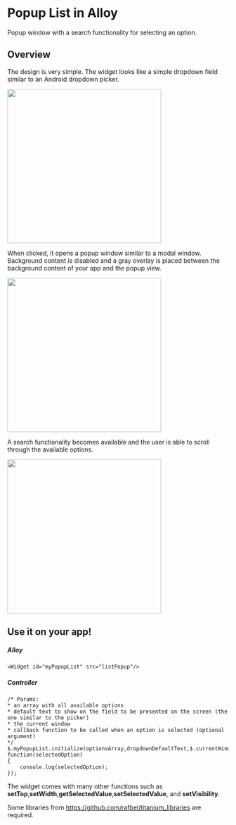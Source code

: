 # Popup List in Alloy

Popup window with a search functionality for selecting an option.

## Overview

The design is very simple. The widget looks like a simple dropdown field similar to an Android dropdown picker.

<img src="https://s7.postimg.org/4jj40zfq3/Captura_de_Tela_2017-12-01_a_s_14.15.35.png" width="350"/>

When clicked, it opens a popup window similar to a modal window. Background content is disabled and a gray overlay is placed between the background content of your app and the popup view.

<img src="https://s7.postimg.org/8fwfwzg57/Captura_de_Tela_2017-12-01_a_s_14.15.53.png" width="350"/>

A search functionality becomes available and the user is able to scroll through the available options.

<img src="https://s7.postimg.org/bzidmsb57/Captura_de_Tela_2017-12-01_a_s_14.15.45.png" width="350"/>

## Use it on your app!

##### Alloy
```
<Widget id="myPopupList" src="listPopup"/>
```

##### Controller
```
/* Params:
* an array with all available options
* default text to show on the field to be presented on the screen (the one similar to the picker)
* the current window
* callback function to be called when an option is selected (optional argument)
*/
$.myPopupList.initialize(optionsArray,dropdownDefaultText,$.currentWindow, function(selectedOption)
{
    console.log(selectedOption);
}); 
```

The widget comes with many other functions such as **setTop**,**setWidth**,**getSelectedValue**,**setSelectedValue**, and **setVisibility**.

Some libraries from https://github.com/rafbel/titanium_libraries are required.

